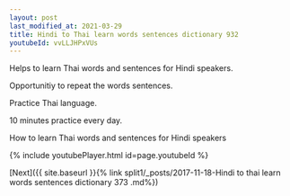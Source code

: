 ```yaml
---
layout: post
last_modified_at: 2021-03-29
title: Hindi to Thai learn words sentences dictionary 932 
youtubeId: vvLLJHPxVUs
---
```

 
 
Helps to learn Thai words and sentences for Hindi speakers.

Opportunitiy to repeat the words sentences. 

Practice Thai language. 
 
10 minutes practice every day. 
 
How to learn Thai words and sentences for Hindi speakers 
 
{% include youtubePlayer.html id=page.youtubeId %}
 
 
[Next]({{ site.baseurl }}{% link  split1/_posts/2017-11-18-Hindi to thai learn words sentences dictionary 373 .md%})
 
